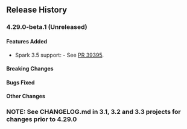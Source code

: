 ## Release History

### 4.29.0-beta.1 (Unreleased)

#### Features Added
* Spark 3.5 support: - See [PR 39395](https://github.com/Azure/azure-sdk-for-java/pull/39395/files).

#### Breaking Changes

#### Bugs Fixed


#### Other Changes

### NOTE: See CHANGELOG.md in 3.1, 3.2 and 3.3 projects for changes prior to 4.29.0
